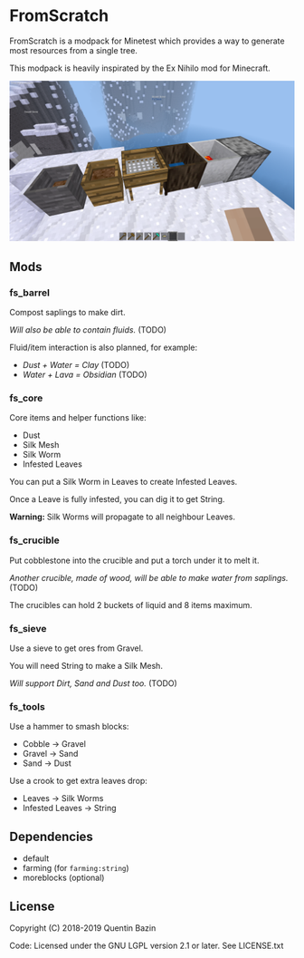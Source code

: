 # FromScratch

FromScratch is a modpack for Minetest which provides a way to generate most resources from a single tree.

This modpack is heavily inspirated by the Ex Nihilo mod for Minecraft.

![](screenshot.png?raw=true)

## Mods

### fs_barrel

Compost saplings to make dirt.

_Will also be able to contain fluids._ (TODO)

Fluid/item interaction is also planned, for example:
- _Dust + Water = Clay_ (TODO)
- _Water + Lava = Obsidian_ (TODO)

### fs_core

Core items and helper functions like:
- Dust
- Silk Mesh
- Silk Worm
- Infested Leaves

You can put a Silk Worm in Leaves to create Infested Leaves.

Once a Leave is fully infested, you can dig it to get String.

**Warning:** Silk Worms will propagate to all neighbour Leaves.

### fs_crucible

Put cobblestone into the crucible and put a torch under it to melt it.

_Another crucible, made of wood, will be able to make water from saplings._ (TODO)

The crucibles can hold 2 buckets of liquid and 8 items maximum.

### fs_sieve

Use a sieve to get ores from Gravel.

You will need String to make a Silk Mesh.

_Will support Dirt, Sand and Dust too._ (TODO)

### fs_tools

Use a hammer to smash blocks:
- Cobble -> Gravel
- Gravel -> Sand
- Sand -> Dust

Use a crook to get extra leaves drop:
- Leaves -> Silk Worms
- Infested Leaves -> String

## Dependencies

- default
- farming (for `farming:string`)
- moreblocks (optional)

## License

Copyright (C) 2018-2019 Quentin Bazin

Code: Licensed under the GNU LGPL version 2.1 or later. See LICENSE.txt

